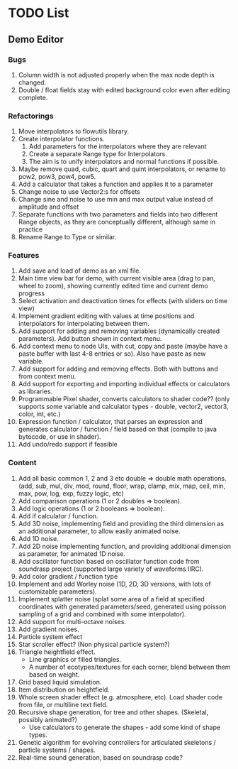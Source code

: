 TODO List
=========

Demo Editor
-----------

### Bugs
 
 1. Column width is not adjusted properly when the max node depth is changed. 
 1. Double / float fields stay with edited background color even after editing complete. 


### Refactorings

 1. Move interpolators to flowutils library. 
 1. Create interpolator functions.
     1. Add parameters for the interpolators where they are relevant
     1. Create a separate Range type for Interpolators.
     1. The aim is to unify interpolators and normal functions if possible.  
 1. Maybe remove quad, cubic, quart and quint interpolators, or rename to pow2, pow3, pow4, pow5. 
 1. Add a calculator that takes a function and applies it to a parameter
 1. Change noise to use Vector2:s for offsets
 1. Change sine and noise to use min and max output value instead of amplitude and offset
 1. Separate functions with two parameters and fields into two different Range objects, as they are conceptually different, although same in practice
 1. Rename Range to Type or similar.
 
 
### Features   

 1. Add save and load of demo as an xml file.
 1. Main time view bar for demo, with current visible area (drag to pan, wheel to zoom), showing currently edited time and current demo progress
 1. Select activation and deactivation times for effects (with sliders on time view)
 1. Implement gradient editing with values at time positions and interpolators for interpolating between them.
 1. Add support for adding and removing variables (dynamically created parameters).
    Add button shown in context menu.
 1. Add context menu to node UIs, with cut, copy and paste (maybe have a paste buffer with last 4-8 entries or so).
    Also have paste as new variable.
 1. Add support for adding and removing effects.
    Both with buttons and from context menu.
 1. Add support for exporting and importing individual effects or calculators as libraries.
 1. Programmable Pixel shader, converts calculators to shader code?? (only supports some variable and calculator types - double, vector2, vector3, color, int, etc.)
 1. Expression function / calculator, that parses an expression and generates calculator / function / field based on that (compile to java bytecode, or use in shader).
 1. Add undo/redo support if feasible

  
### Content  
  
 1. Add all basic common 1, 2 and 3 etc double => double math operations. (add, sub, mul, div, mod, round, floor, wrap, clamp, mix, map, ceil, min, max, pow, log, exp, fuzzy logic, etc)  
 1. Add comparison operations (1 or 2 doubles => boolean).  
 1. Add logic operations (1 or 2 booleans => boolean).  
 1. Add if calculator / function.  
 1. Add 3D noise, implementing field and providing the third dimension as an additional parameter, to allow easily animated noise.
 1. Add 1D noise.
 1. Add 2D noise implementing function, and providing additional dimension as parameter, for animated 1D noise.
 1. Add oscillator function based on oscillator function code from soundrasp project (supported large variety of waveforms IIRC).
 1. Add color gradient / function type
 1. Implement and add Worley noise (1D, 2D, 3D versions, with lots of customizable parameters).
 1. Implement splatter noise (splat some area of a field at specified coordinates with generated parameters/seed, generated using poisson sampling of a grid and combined with some interpolator).
 1. Add support for multi-octave noises.
 1. Add gradient noises.
 1. Particle system effect     
 1. Star scroller effect? (Non physical particle system?)     
 1. Triangle heightfield effect.
     * Line graphics or filled triangles.
     * A number of ecotypes/textures for each corner, blend between them based on weight.
 1. Grid based liquid simulation.
 1. Item distribution on heightfield.
 1. Whole screen shader effect (e.g. atmosphere, etc). 
    Load shader code from file, or multiline text field.  
 1. Recursive shape generation, for tree and other shapes.  (Skeletal, possibly animated?)
     * Use calculators to generate the shapes - add some kind of shape types.
 1. Genetic algorithm for evolving controllers for articulated skeletons / particle systems / shapes.   
 1. Real-time sound generation, based on soundrasp code?      
 
 
 